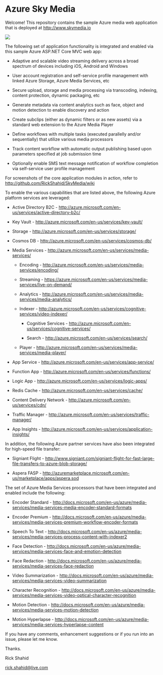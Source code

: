 # Azure Sky Media

Welcome! This repository contains the sample Azure media web application that is deployed at http://www.skymedia.io

![](http://skystorage.azureedge.net/Snip0.AzureSkyMedia.png)

The following set of application functionality is integrated and enabled via this sample Azure ASP.NET Core MVC web app:

* Adaptive and scalable video streaming delivery across a broad spectrum of devices including iOS, Android and Windows

* User account registration and self-service profile management with linked Azure Storage, Azure Media Services, etc

* Secure upload, storage and media processing via transcoding, indexing, content protection, dynamic packaging, etc

* Generate metadata via content analytics such as face, object and motion detection to enable discovery and action

* Create subclips (either as dynamic filters or as new assets) via a standard web extension to the Azure Media Player

* Define workflows with multiple tasks (executed parallelly and/or sequentially) that utilize various media processors

* Track content workflow with automatic output publishing based upon parameters specified at job submission time

* Optionally enable SMS text message notification of workflow completion via self-service user profile management

For screenshots of the core application modules in action, refer to http://github.com/RickShahid/SkyMedia/wiki

To enable the various capabilities that are listed above, the following Azure platform services are leveraged:

* Active Directory B2C - http://azure.microsoft.com/en-us/services/active-directory-b2c/

* Key Vault - http://azure.microsoft.com/en-us/services/key-vault/

* Storage - http://azure.microsoft.com/en-us/services/storage/

* Cosmos DB - http://azure.microsoft.com/en-us/services/cosmos-db/

* Media Services - http://azure.microsoft.com/en-us/services/media-services/

  * Encoding - http://azure.microsoft.com/en-us/services/media-services/encoding/

  * Streaming - https://azure.microsoft.com/en-us/services/media-services/live-on-demand/
  
  * Analytics - http://azure.microsoft.com/en-us/services/media-services/media-analytics/

  * Indexer - http://azure.microsoft.com/en-us/services/cognitive-services/video-indexer/

    * Cognitive Services - http://azure.microsoft.com/en-us/services/cognitive-services/

    * Search - http://azure.microsoft.com/en-us/services/search/

  * Player - http://azure.microsoft.com/en-us/services/media-services/media-player/

* App Service - http://azure.microsoft.com/en-us/services/app-service/

* Function App - http://azure.microsoft.com/en-us/services/functions/

* Logic App - http://azure.microsoft.com/en-us/services/logic-apps/

* Redis Cache - http://azure.microsoft.com/en-us/services/cache/

* Content Delivery Network - http://azure.microsoft.com/en-us/services/cdn/

* Traffic Manager - http://azure.microsoft.com/en-us/services/traffic-manager/

* App Insights - http://azure.microsoft.com/en-us/services/application-insights/

In addition, the following Azure partner services have also been integrated for high-speed file transfer:

* Signiant Flight - http://www.signiant.com/signiant-flight-for-fast-large-file-transfers-to-azure-blob-storage/

* Aspera FASP - http://azuremarketplace.microsoft.com/en-us/marketplace/apps/aspera.sod

The set of Azure Media Services processors that have been integrated and enabled include the following:

* Encoder Standard - http://docs.microsoft.com/en-us/azure/media-services/media-services-media-encoder-standard-formats

* Encoder Premium - http://docs.microsoft.com/en-us/azure/media-services/media-services-premium-workflow-encoder-formats

* Speech To Text - http://docs.microsoft.com/en-us/azure/media-services/media-services-process-content-with-indexer2

* Face Detection - http://docs.microsoft.com/en-us/azure/media-services/media-services-face-and-emotion-detection

* Face Redaction - http://docs.microsoft.com/en-us/azure/media-services/media-services-face-redaction

* Video Summarization - http://docs.microsoft.com/en-us/azure/media-services/media-services-video-summarization

* Character Recognition - http://docs.microsoft.com/en-us/azure/media-services/media-services-video-optical-character-recognition

* Motion Detection - http://docs.microsoft.com/en-us/azure/media-services/media-services-motion-detection

* Motion Hyperlapse - http://docs.microsoft.com/en-us/azure/media-services/media-services-hyperlapse-content

If you have any comments, enhancement suggestions or if you run into an issue, please let me know.

Thanks.

Rick Shahid

rick.shahid@live.com
